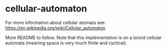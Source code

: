 # cellular-automaton

For more information about cellular atomata see: https://en.wikipedia.org/wiki/Cellular_automaton

More README to follow. Note that this implementation is on a toroid cellular automata (meaning space is very much finite and cyclical).
